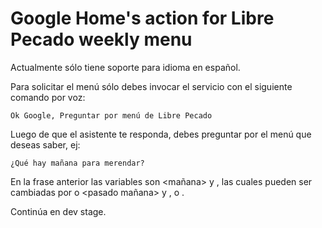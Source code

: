 # Google Home's action for Libre Pecado weekly menu

Actualmente sólo tiene soporte para idioma en español.

Para solicitar el menú sólo debes invocar el servicio con el siguiente comando por voz:

```Ok Google, Preguntar por menú de Libre Pecado```

Luego de que el asistente te responda, debes preguntar por el menú que deseas saber, ej:

```¿Qué hay mañana para merendar?```

En la frase anterior las variables son <mañana> y <merendar>, las cuales pueden ser cambiadas por <hoy> o <pasado mañana> y <desayunar>, <almorzar> o <cenar>.

Continúa en dev stage.
